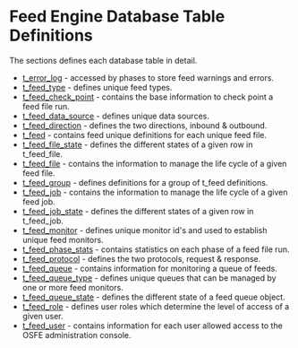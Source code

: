 # Feed Engine Database Table Definitions #

The sections defines each database table in detail.

  * [t\_error\_log](http://code.google.com/p/open-source-feed-engine/wiki/TErrorLog) - accessed by phases to store feed warnings and errors.
  * [t\_feed\_type](http://code.google.com/p/open-source-feed-engine/wiki/TFeedType) - defines unique feed types.
  * [t\_feed\_check\_point](http://code.google.com/p/open-source-feed-engine/wiki/TCheckPoint) - contains the base information to check point a feed file run.
  * [t\_feed\_data\_source](http://code.google.com/p/open-source-feed-engine/wiki/TDataSource) - defines unique data sources.
  * [t\_feed\_direction](http://code.google.com/p/open-source-feed-engine/wiki/TFeedDirection) - defines the two directions, inbound & outbound.
  * [t\_feed](http://code.google.com/p/open-source-feed-engine/wiki/TFeed) - contains feed unique definitions for each unique feed file.
  * [t\_feed\_file\_state](http://code.google.com/p/open-source-feed-engine/wiki/TFeedFileState) - defines the different states of a given row in t\_feed\_file.
  * [t\_feed\_file](http://code.google.com/p/open-source-feed-engine/wiki/TFeedFile) - contains the information to manage the life cycle of a given feed file.
  * [t\_feed\_group](http://code.google.com/p/open-source-feed-engine/wiki/TFeedGroup) - defines definitions for a group of t\_feed definitions.
  * [t\_feed\_job](http://code.google.com/p/open-source-feed-engine/wiki/TFeedJob) - contains the information to manage the life cycle of a given feed job.
  * [t\_feed\_job\_state](http://code.google.com/p/open-source-feed-engine/wiki/TFeedJobState) - defines the different states of a given row in t\_feed\_job.
  * [t\_feed\_monitor](http://code.google.com/p/open-source-feed-engine/wiki/TFeedMonitor) - defines unique monitor id's and used to establish unique feed monitors.
  * [t\_feed\_phase\_stats](http://code.google.com/p/open-source-feed-engine/wiki/TFeedPhaseStats) - contains statistics on each phase of a feed file run.
  * [t\_feed\_protocol](http://code.google.com/p/open-source-feed-engine/wiki/TFeedProtocol) - defines the two protocols,  request & response.
  * [t\_feed\_queue](http://code.google.com/p/open-source-feed-engine/wiki/TFeedQueue) - contains information for monitoring a queue of feeds.
  * [t\_feed\_queue\_type](http://code.google.com/p/open-source-feed-engine/wiki/TFeedQueueType) - defines unique queues that can be managed by one or more feed monitors.
  * [t\_feed\_queue\_state](http://code.google.com/p/open-source-feed-engine/wiki/TFeedQueueState) - defines the different state of a feed queue object.
  * [t\_feed\_role](http://code.google.com/p/open-source-feed-engine/wiki/TFeedRole) - defines user roles which determine the level of access of a given user.
  * [t\_feed\_user](http://code.google.com/p/open-source-feed-engine/wiki/TFeedUser) -  contains information for each user allowed access to the OSFE administration console.